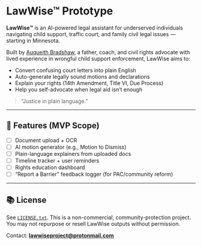 # LawWise™ Prototype

**LawWise™** is an AI-powered legal assistant for underserved individuals navigating child support, traffic court, and family civil legal issues — starting in Minnesota.

Built by [Auqueith Bradshaw](https://github.com/albii2), a father, coach, and civil rights advocate with lived experience in wrongful child support enforcement, LawWise aims to:

- Convert confusing court letters into plain English
- Auto-generate legally sound motions and declarations
- Explain your rights (14th Amendment, Title VI, Due Process)
- Help you self-advocate when legal aid isn’t enough

> “Justice in plain language.”

---

## 🔧 Features (MVP Scope)

- [ ] Document upload + OCR
- [ ] AI motion generator (e.g., Motion to Dismiss)
- [ ] Plain-language explainers from uploaded docs
- [ ] Timeline tracker + user reminders
- [ ] Rights education dashboard
- [ ] “Report a Barrier” feedback logger (for PAC/community reform)

---

## 📚 License

See [`LICENSE.txt`](./LICENSE.txt). This is a non-commercial, community-protection project. You may not repurpose or resell LawWise outputs without permission.

Contact: **lawwiseproject@protonmail.com**
